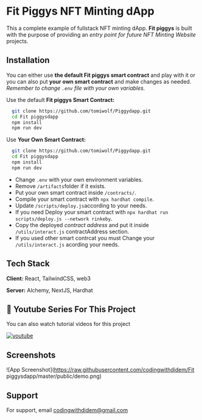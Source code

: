 # Fit Piggys NFT Minting dApp

This a complete example of fullstack NFT minting dApp. **Fit piggys** is built with the purpose of providing an _entry point for future NFT Minting Website_ projects.

## Installation

You can either use **the default Fit piggys smart contract** and play with it or you can also put **your own smart contract** and make changes as needed. _Remember to change `.env` file with your own variables._

Use the default **Fit piggys Smart Contract:**

```bash
  git clone https://github.com/tomiwolf/Piggydapp.git 
  cd Fit piggysdapp
  npm install
  npm run dev
```

Use **Your Own Smart Contract:**

```bash
  git clone https://github.com/tomiwolf/Piggydapp.git 
  cd Fit piggysdapp
  npm install
  npm run dev
```

- Change `.env` with your own environment variables.
- Remove `/artifacts`folder if it exists.
- Put your own smart contract inside `/contracts/`.
- Compile your smart contract with `npx hardhat compile`.
- Update `/scripts/deploy.js`according to your needs.
- If you need Deploy your smart contract with `npx hardhat run scripts/deploy.js --network rinkeby`.
- Copy the deployed _contract address_ and put it inside `/utils/interact.js` contractAddress section.
- If you used other smart contrcat you must Change your `/utils/interact.js` acording your needs.


## Tech Stack

**Client:** React, TailwindCSS, web3

**Server:** Alchemy, NextJS, Hardhat

## 🔗 Youtube Series For This Project

You can also watch tutorial videos for this project

[![youtube](https://img.shields.io/badge/YouTube-FF0000?style=for-the-badge&logo=youtube&logoColor=white)](https://www.youtube.com/watch?v=AXwS_2EKZSI&list=PLDq0IUpYONvQ2yfbMuL8G0VUu_a3uTR8U)

## Screenshots

![App Screenshot](https://raw.githubusercontent.com/codingwithdidem/Fit piggysdapp/master/public/demo.png)

## Support

For support, email codingwithdidem@gmail.com
